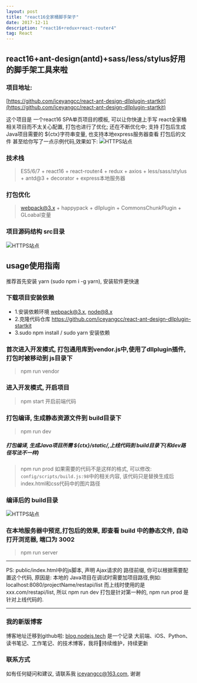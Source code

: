 ```yaml
---
layout: post
title: "react16全家桶脚手架子"
date: 2017-12-11 
description: "react16+redux+react-router4"
tag: React 
---   
```



## react16+ant-design(antd)+sass/less/stylus好用的脚手架工具来啦

### 项目地址:

[https://github.com/iceyangcc/react-ant-design-dllplugin-startkit](https://github.com/iceyangcc/react-ant-design-dllplugin-startkit)

这个项目是 一个react16 SPA单页项目的模板, 可以让你快速上手写 react全家桶相关项目而不太关心配置, 打包也进行了优化; 还在不断优化中; 支持 打包后生成Java项目需要的 ${ctx}字符串变量, 也支持本地express服务器查看 打包后的文件
甚至给你写了一点示例代码,效果如下:
![HTTPS站点](https://raw.githubusercontent.com/iceyangcc/react-ant-design-dllplugin-startkit/master/doc/startkit.png)

### 技术栈
> ES5/6/7 + react16 + react-router4 + redux + axios + less/sass/stylus + antd@3 + decorator + express本地服务器

### 打包优化
> webpack@3.x + happypack + dllplugin + CommonsChunkPlugin + GLoabal变量 


### 项目源码结构 src目录
  
![HTTPS站点](https://raw.githubusercontent.com/iceyangcc/react-ant-design-dllplugin-startkit/master/doc/src-dir.png)

## usage使用指南
推荐首先安装 yarn (sudo npm i -g yarn), 安装软件更快速

### 下载项目安装依赖
* 1.安装依赖环境 webpack@3.x, node@8.x
* 2.克隆代码仓库 https://github.com/iceyangcc/react-ant-design-dllplugin-startkit
* 3.sudo npm install / sudo yarn 安装依赖

### 首次进入开发模式, 打包通用库到vendor.js中,使用了dllplugin插件, 打包时被移动到 js目录下
> npm run vendor

### 进入开发模式, 开启项目
> npm start 开启前端代码

### 打包编译, 生成静态资源文件到 build目录下
> npm run dev

##### 打包编译, 生成Java项目所需 ${ctx}/static/,上线代码到 build目录下(和dev路径写法不一样)
> npm run prod
如果需要的代码不是这样的格式, 可以修改: `config/scripts/build.js:98`中的相关内容, 该代码只是替换生成后index.html和css代码中的图片路径

### 编译后的 build目录

![HTTPS站点](https://raw.githubusercontent.com/iceyangcc/react-ant-design-dllplugin-startkit/master/doc/build-dir.png)


### 在本地服务器中预览,打包后的效果, 即查看 build 中的静态文件, 自动打开浏览器, 端口为 3002
> npm run server

***
PS: public/index.html中的js脚本, 声明 Ajax请求的 路径前缀, 你可以根据需要配置这个代码, 原因是: 本地的 Java项目在调试时需要加项目路径,例如: localhost:8080/projectName/restapi/list
而上线时使用的是
xxx.com/restapi/list,
所以 npm run dev 打包是针对第一种的, 
npm run prod 是针对上线代码的.
***

### 我的新版博客
博客地址迁移到github啦: 
[blog.nodejs.tech](http://blog.nodejs.tech) 是一个记录 大前端、iOS、Python、读书笔记、工作笔记、的技术博客，我将持续维护，持续更新

### 联系方式
如有任何疑问和建议, 请联系我   iceyangcc@163.com, 谢谢
 
